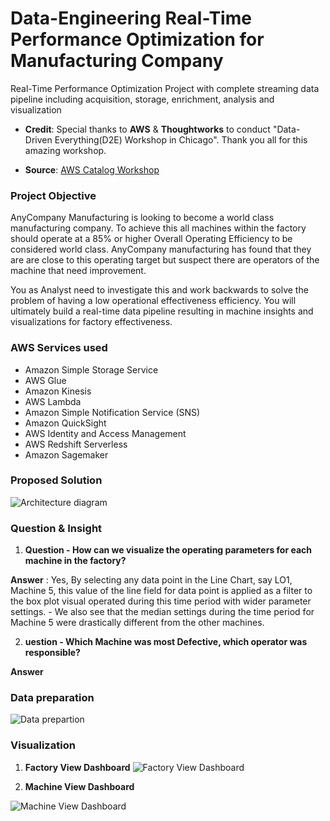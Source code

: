 # Data-Engineering Real-Time Performance Optimization for Manufacturing Company

Real-Time Performance Optimization Project with complete streaming data pipeline including acquisition, storage, enrichment, analysis and visualization

- **Credit**: Special thanks to **AWS** & **Thoughtworks** to conduct "Data-Driven Everything(D2E) Workshop in Chicago". Thank you all for this amazing workshop.

- **Source**: [AWS Catalog Workshop](https://catalog.workshops.aws/event/dashboard/en-US/workshop#data-strategy:-real-time-performance-optimization)

### Project Objective 

AnyCompany Manufacturing is looking to become a world class manufacturing company. To achieve this all machines within the factory should operate at a 85% or higher Overall Operating Efficiency to be considered world class. AnyCompany manufacturing has found that they are are close to this operating target but suspect there are operators of the machine that need improvement.

You as Analyst need to investigate this and work backwards to solve the problem of having a low operational effectiveness efficiency. You will ultimately build a real-time data pipeline resulting in machine insights and visualizations for factory effectiveness.

### AWS Services used
- Amazon Simple Storage Service
- AWS Glue
- Amazon Kinesis
- AWS Lambda
- Amazon Simple Notification Service (SNS)
- Amazon QuickSight
- AWS Identity and Access Management
- AWS Redshift Serverless
- Amazon Sagemaker

### Proposed Solution

![Architecture diagram](https://github.com/Ashleshk/Data-Engineering-Real-Time-Performance-Optimization-for-Manufacturing-Company/blob/main/Solution%20Architecture.png)


### Question & Insight

1. **Question - How can we visualize the operating parameters for each machine in the factory?** 

**Answer** : Yes, By selecting any data point in the Line Chart, say LO1, Machine 5, this value of the line field for data point is applied as a filter to the box plot visual operated during this time period with wider parameter settings. 
    - We also see that the median settings during the time period for Machine 5 were drastically different from the other machines.


2. **uestion - Which Machine was most Defective, which operator was responsible?**

**Answer**


### Data preparation 

![Data prepartion](https://github.com/Ashleshk/Data-Engineering-Real-Time-Performance-Optimization-for-Manufacturing-Company/blob/main/Data%20Preparation.png)


### Visualization 

1. **Factory View Dashboard**
![Factory View Dashboard](https://github.com/Ashleshk/Data-Engineering-Real-Time-Performance-Optimization-for-Manufacturing-Company/blob/main/Factory%20View.png)

2. **Machine View Dashboard**

![Machine View Dashboard](https://github.com/Ashleshk/Data-Engineering-Real-Time-Performance-Optimization-for-Manufacturing-Company/blob/main/Machine%20View.png)